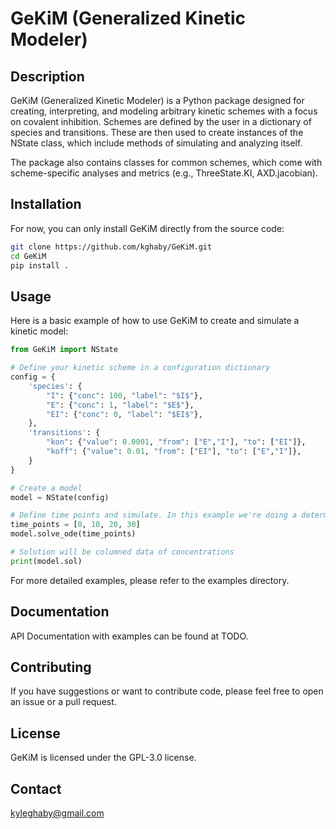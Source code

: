 # GeKiM (Generalized Kinetic Modeler)

## Description
GeKiM (Generalized Kinetic Modeler) is a Python package designed for creating, interpreting, and modeling arbitrary kinetic schemes with a focus on covalent inhibition. Schemes are defined by the user in a dictionary of species and transitions. These are then used to create instances of the NState class, which include methods of simulating and analyzing itself. 

The package also contains classes for common schemes, which come with scheme-specific analyses and metrics (e.g., ThreeState.KI, AXD.jacobian).

## Installation
For now, you can only install GeKiM directly from the source code:
```bash
git clone https://github.com/kghaby/GeKiM.git
cd GeKiM
pip install .
```

## Usage
Here is a basic example of how to use GeKiM to create and simulate a kinetic model:
```python
from GeKiM import NState

# Define your kinetic scheme in a configuration dictionary
config = {
    'species': {
        "I": {"conc": 100, "label": "$I$"},
        "E": {"conc": 1, "label": "$E$"},
        "EI": {"conc": 0, "label": "$EI$"},
    },    
    'transitions': {
        "kon": {"value": 0.0001, "from": ["E","I"], "to": ["EI"]},
        "koff": {"value": 0.01, "from": ["EI"], "to": ["E","I"]},
    }
}

# Create a model
model = NState(config)

# Define time points and simulate. In this example we're doing a deterministic simulation of the concentrations of each species. 
time_points = [0, 10, 20, 30] 
model.solve_ode(time_points)

# Solution will be columned data of concentrations
print(model.sol)
```
For more detailed examples, please refer to the examples directory.

## Documentation
API Documentation with examples can be found at TODO.

## Contributing
If you have suggestions or want to contribute code, please feel free to open an issue or a pull request.

## License
GeKiM is licensed under the GPL-3.0 license.

## Contact
kyleghaby@gmail.com